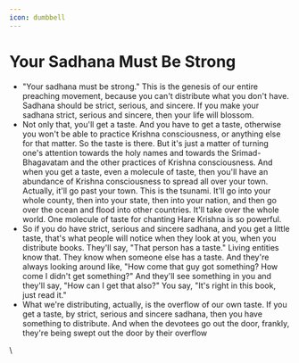 ```yaml
---
icon: dumbbell
---
```


# Your Sadhana Must Be Strong

* "Your sadhana must be strong." This is the genesis of our entire preaching movement, because you can't distribute what you don't have. Sadhana should be strict, serious, and sincere. If you make your sadhana strict, serious and sincere, then your life will blossom.&#x20;
* Not only that, you'll get a taste. And you have to get a taste, otherwise you won't be able to practice Krishna consciousness, or anything else for that matter. So the taste is there. But it's just a matter of turning one's attention towards the holy names and towards the Srimad-Bhagavatam and the other practices of Krishna consciousness. And when you get a taste, even a molecule of taste, then you'll have an abundance of Krishna consciousness to spread all over your town. Actually, it'll go past your town. This is the tsunami. It'll go into your whole county, then into your state, then into your nation, and then go over the ocean and flood into other countries. It'll take over the whole world. One molecule of taste for chanting Hare Krishna is so powerful.
* So if you do have strict, serious and sincere sadhana, and you get a little taste, that's what people will notice when they look at you, when you distribute books. They'll say, "That person has a taste." Living entities know that. They know when someone else has a taste. And they're always looking around like, "How come that guy got something? How come I didn't get something?" And they'll see something in you and they'll say, "How can I get that also?" You say, "It's right in this book, just read it."&#x20;
* What we're distributing, actually, is the overflow of our own taste. If you get a taste, by strict, serious and sincere sadhana, then you have something to distribute. And when the devotees go out the door, frankly, they're being swept out the door by their overflow

\
